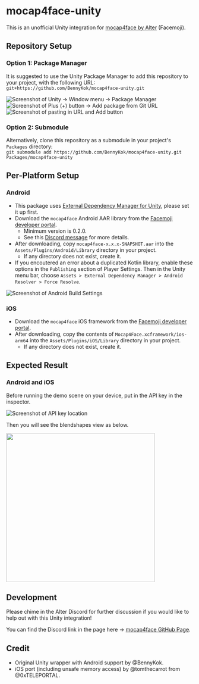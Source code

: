 # mocap4face-unity 
This is an unofficial Unity integration for [mocap4face by Alter](https://github.com/facemoji/mocap4face) (Facemoji).

## Repository Setup

### Option 1: Package Manager
It is suggested to use the Unity Package Manager to add this repository to your project, with the following URL:  
`git+https://github.com/BennyKok/mocap4face-unity.git`

![Screenshot of Unity -> Window menu -> Package Manager](.screenshots/pacman1.png)
![Screenshot of Plus (+) button -> Add package from Git URL](.screenshots/pacman2.png)
![Screenshot of pasting in URL and Add button](.screenshots/pacman3.png)

### Option 2: Submodule

Alternatively, clone this repository as a submodule in your project's `Packages` directory:  
`git submodule add https://github.com/BennyKok/mocap4face-unity.git Packages/mocap4face-unity`

## Per-Platform Setup

### Android
- This package uses [External Dependency Manager for Unity](https://github.com/googlesamples/unity-jar-resolver), please set it up first.
- Download the `mocap4face` Android AAR library from the [Facemoji developer portal](https://studio.facemoji.co).
  - Minimum version is 0.2.0.
  - See this [Discord message](https://discord.com/channels/904757187522478131/905871468972343307/907051992915001345) for more details.
- After downloading, copy `mocap4face-x.x.x-SNAPSHOT.aar` into the `Assets/Plugins/Android/Library` directory in your project.
  - If any directory does not exist, create it.
- If you encoutered an error about a duplicated Kotlin library, enable these options in the `Publishing` section of Player Settings. Then in the Unity menu bar, choose `Assets > External Dependency Manager > Android Resolver > Force Resolve`.

![Screenshot of Android Build Settings](./.screenshots/android_build_settings.png)

### iOS
- Download the `mocap4face` iOS framework from the [Facemoji developer portal](https://studio.facemoji.co).
- After downloading, copy the contents of `Mocap4Face.xcframework/ios-arm64` into the `Assets/Plugins/iOS/Library` directory in your project.
  - If any directory does not exist, create it.

## Expected Result

### Android and iOS
Before running the demo scene on your device, put in the API key in the inspector.

![Screenshot of API key location](./.screenshots/api_key.png)

Then you will see the blendshapes view as below.

<img src=".screenshots/values.png" width="400"/>

## Development
Please chime in the Alter Discord for further discussion if you would like to help out with this Unity integration!

You can find the Discord link in the page here -> [mocap4face GitHub Page](https://github.com/facemoji/mocap4face).

## Credit
- Original Unity wrapper with Android support by @BennyKok.
- iOS port (including unsafe memory access) by @tomthecarrot from @0xTELEPORTAL.
